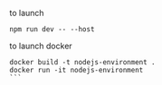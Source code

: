 to launch
```
npm run dev -- --host
```

to launch docker
````
docker build -t nodejs-environment .
docker run -it nodejs-environment
```